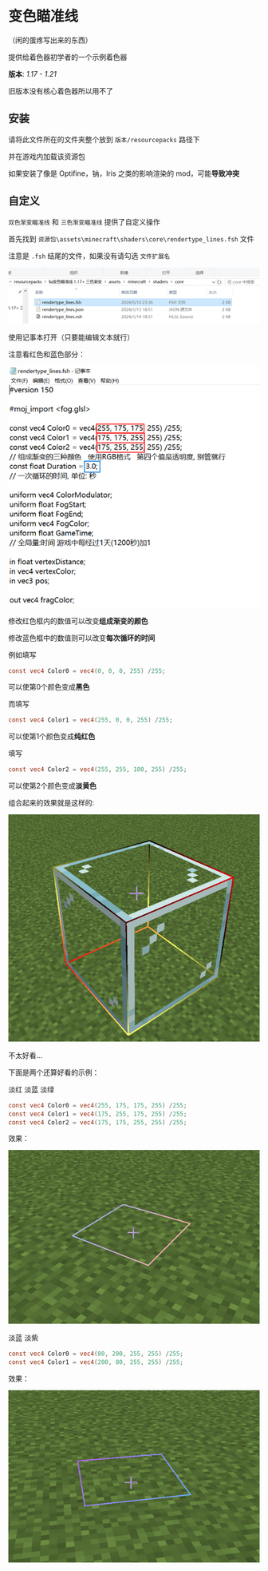 
# 变色瞄准线

（闲的蛋疼写出来的东西）

提供给着色器初学者的一个示例着色器

**版本**: *1.17 - 1.21*

旧版本没有核心着色器所以用不了

## 安装

请将此文件所在的文件夹整个放到 `版本/resourcepacks` 路径下

并在游戏内加载该资源包

如果安装了像是 Optifine，钠，Iris 之类的影响渲染的 mod，可能**导致冲突**

## 自定义

`双色渐变瞄准线` 和 `三色渐变瞄准线` 提供了自定义操作

首先找到 `资源包\assets\minecraft\shaders\core\rendertype_lines.fsh` 文件

注意是 `.fsh` 结尾的文件，如果没有请勾选 `文件扩展名`

![图片1](images/图片1.png)

使用记事本打开（只要能编辑文本就行）

注意看红色和蓝色部分：

![图片2](images/图片2.png)

修改红色框内的数值可以改变**组成渐变的颜色**

修改蓝色框中的数值则可以改变**每次循环的时间**

例如填写

```glsl
const vec4 Color0 = vec4(0, 0, 0, 255) /255; 
```

可以使第0个颜色变成**黑色**

而填写

```glsl
const vec4 Color1 = vec4(255, 0, 0, 255) /255; 
```

可以使第1个颜色变成**纯红色**

填写

```glsl
const vec4 Color2 = vec4(255, 255, 100, 255) /255; 
```

可以使第2个颜色变成**淡黄色**

组合起来的效果就是这样的:

![图片3](images/图片3.png)

不太好看...

下面是两个还算好看的示例：

淡红 淡蓝 淡绿

```glsl
const vec4 Color0 = vec4(255, 175, 175, 255) /255; 
const vec4 Color1 = vec4(175, 255, 175, 255) /255; 
const vec4 Color2 = vec4(175, 175, 255, 255) /255;
```

效果：

![图片4](images/图片4.png)

淡蓝 淡紫

```glsl
const vec4 Color0 = vec4(80, 200, 255, 255) /255; 
const vec4 Color1 = vec4(200, 80, 255, 255) /255;
```

效果：

![图片5](images/图片5.png)